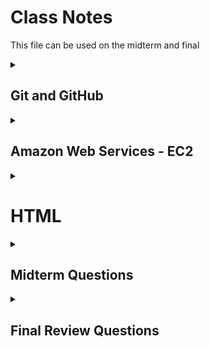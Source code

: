 # Class Notes
This file can be used on the midterm and final

<details>
<summary><h2>Git and GitHub</h2></summary>

---

Today (2024-09-14) I learned about some basic Git command and about GitHub.

### Git
- clone
Clones a working repository using an HTTPS link
- add
Preps file changes to be commited
- commit
Preps all added file changes with a comment
- push
Pushes all commited file changes to the online repository
- fetch
Gets the latest information about the changes on GitHub
- status
Displays the differences between the clone and the repo
- pull
Pulls current main repo with all its changes

### GitHub
An online location to host repositories to be able to access them in one place and to access other people's repositories.
</details>

<details>
<summary><h2>Amazon Web Services - EC2</h2></summary>

---

You can ssh into your server using the format:
```sh
➜  ssh -i [key pair file] ubuntu@[ip address]
```

The public ip address for my server is currently: 35.170.208.120
</details>

<details>
<summary><h1>HTML</h1></summary>

<details>
<summary><h2>HTML Structure</h2></summary>

---

### Purpose of HTML
HTML serves two main purposes:
1. Provide structure
2. Provide content

### Common HTML Structural Elements
There are several common structural elements, including:

- body, header, footer, main
- section ~ Used to compartmentalize sections
- aside ~ A different way to compartmentalize a section
- p (paragraph) ~ Used for unanchored text
- table ~ Used for building a table
- ol/ul (ordered/unordered lists) ~ The two ways to make lists
- div ~ Yet another way to compartmentalize a section that doen't span the length of the screen
- span ~ A section that spans the length of the screen

### Document Structure
These elements are typically used to structure an HTML document:

- The **body** is the top-level content container.
- The body usually has three main children: **header**, **main**, and **footer**.
- Each of these children contains other structural content:
  - The **header** often includes a paragraph with a span and navigation with divisions.
  - The **main** section typically contains multiple sections with lists or tables, and may include an aside for content that doesn't fit the main flow.
  - The **footer** usually has a content division, often with a span.

### Importance of Proper Structure
Using the correct structural elements is crucial for:
1. Logical organization for programmers
2. Proper interpretation by automated tools like search indexing crawlers
3. Accessibility for screen readers

### Block vs. Inline Elements
There is a distinction between block and inline elements:

- **Block elements** create distinct blocks in the content flow (e.g., div, p).
- **Inline elements** fit within the content flow of block elements without disrupting it (e.g., b, span).

#### My CodePen file
[html:structure](https://codepen.io/Nexkiv/pen/JjgPZBr)

</details>

<details>
<summary><h2>HTML Input</h2></summary>

---

This section discussed HTML input elements and their importance in web forms.

### Purpose of Input Elements
Input elements are useful for creating interactive web applications, allowing users to provide data that can be processed and stored.

### Common Input Elements
The document lists several input elements, including:

text, password, email, number, tel, url, date, datetime-local, month, week, time, color, file, checkbox, radio, range, reset, submit, etc...

### Input Attributes
Important attributes for input elements are discussed:

- **name**: Identifies the input when submitting to a server
- **value**: Specifies the current value of the input
- **required**: Indicates if the input must have a value
- **placeholder**: Provides an example of what to enter
- **autocomplete**: Suggests previous values as the user types
- **autofocus**: Automatically focuses the input on page load
- **spellcheck**: Enables spell checking for text

### Form Element
Input elements are typically wrapped in a **form** element, which:

1. Groups related inputs
2. Enables collective submission of input values

### Label Element
The importance of the **label** element is highlighted as:

- Associating text with an input element
- Increasing usability by expanding the clickable area
- Improving accessibility for screen readers

### Output Element
The **output** element is introduced as a way to represent the result of a calculation or user action within a form.

#### My CodePen file
[html:input](https://codepen.io/Nexkiv/pen/PoMYaMr)

</details>

<details>
<summary><h2>HTML Media</h2></summary>

---

This section discussed HTML media elements and their usage in web development.

### HTML Media Elements
Five main media elements were covered:
- img
- audio
- video
- svg
- canvas

### External Media
There are two ways to reference external media using URLs:

- Full paths include protocol, domain name, and file path
- Relative paths are preferred for easier code portability

#### Image Element
The `img` element is used to include images:
- Requires a `src` attribute with the image URL
- Should include an `alt` attribute for accessibility

#### Audio Element
The `audio` element is used for including audio files:
- Requires a `src` attribute with the audio file URL
- Optional attributes include `controls`, `autoplay`, and `loop`
- Autoplay is discouraged without user opt-in

#### Video Element
The `video` element is used for including videos:
- Requires a `src` attribute with the video file URL
- Can include `controls` and `autoplay` attributes
- May need `crossorigin="anonymous"` for files from different domains

### Internal Media
The section discussed two elements for creating images within HTML:

#### SVG (Scalable Vector Graphics)
- Allows inline creation of graphics in HTML
- Can be combined with JavaScript and CSS for complex visualizations

#### Canvas
- Introduced for 2D drawing and animation
- Requires JavaScript for actual drawing on the canvas

### My CodePen file
[html:media](https://codepen.io/Nexkiv/pen/OJKLwVL)

</details>

</details>

<details>
<summary><h2>Midterm Questions</h2></summary>

<details>
<summary>1. In the following code, what does the link element do?</summary>

> The `<link>` tag defines the relationship between the current document and an external resource.
> The `<link>` tag is most often used to link to external style sheets or to add a favicon to your website.
> The `<link>` element is an empty element, it contains attributes only.
> > https://www.w3schools.com/tags/tag_link.asp

</details>

<details>
<summary>2. In the following code, what does a div tag do?</summary>

> The `<div>` tag defines a division or a section in an HTML document.
> The `<div>` tag is used as a container for HTML elements - which is then styled with CSS or manipulated with JavaScript.
> The `<div>` tag is easily styled by using the class or id attribute.
> Any sort of content can be put inside the `<div>` tag! \
> <b>Note</b>: By default, browsers always place a line break before and after the `<div>` element.
> > https://www.w3schools.com/tags/tag_div.asp

</details>

<details>
<summary>3. In the following code, what is the difference between the #title and .grid selector?</summary>

> A class name, denoted by a `.`, can be used by multiple HTML elements,
> while an id name, denoted by a `#`, must only be used by one HTML element within the page.
> HTML elements can belong to more than one class.\
> To define multiple classes, separate the class names with a space,
> e.g. `<div class="city main">`. The element will be styled according to all the classes specified.
> 
> ****HTML `class` attribute****
> * The HTML `class` attribute specifies one or more class names for an element
> * Classes are used by CSS and JavaScript to select and access specific elements
> * The `class` attribute can be used on any HTML element
> * The `class` name is case sensitive
> * Different HTML elements can point to the same `class` name
> * JavaScript can access elements with a specific `class` name with the `getElementsByClassName()` method
>
> ****HTML `id` attribute****
> * The `id` attribute is used to specify a unique `id` for an HTML element
> * The value of the `id` attribute must be unique within the HTML document
> * The `id` attribute is used by CSS and JavaScript to style/select a specific element
> * The value of the id attribute is case sensitive
> * The `id` attribute is also used to create HTML bookmarks
> * JavaScript can access an element with a specific `id` with the `getElementById()` method
> > https://www.w3schools.com/html/html_classes.asp \
> > https://www.w3schools.com/html/html_id.asp

</details>

<details>
<summary>4. In the following code, what is the difference between padding and margin?</summary>

> ![alt Box Model](public/box_model.png "Box Model")
> 
> ****Padding****: \
> The CSS `padding` properties are used to generate space around an element's content,
> inside of any defined borders.
> With CSS, you have full control over the padding.
> There are properties for setting the `padding` for each side of an element
> (top, right, bottom, and left). \
> `padding: top right bottom left` \
> `padding: top right/left bottom` \
> `padding: top/bottom left/right` \
> `padding: all`
>
> ****Margin****: \
> The CSS `margin` properties are used to create space around elements, outside of any defined borders.
> With CSS, you have full control over the margins.
> There are properties for setting the `margin` for each side of an element
> (top, right, bottom, and left). \
> Follows the same pattern as padding
>
> > https://www.w3schools.com/css/css_padding.asp
> > https://www.w3schools.com/css/css_margin.asp

</details>

<details>
<summary>5. Given this HTML and this CSS how will the images be displayed using flex?</summary>

> The flex container becomes flexible by setting the `display` property to `flex`.\
> The direct child elements of a flex container automatically becomes flexible (flex) items.
> 
> The `flex-direction` property defines in which direction the container wants to stack the flex items. \
> The `column` value stacks the flex items vertically (from top to bottom). \
> The `column-reverse` value stacks the flex items vertically (but from bottom to top). \
> The `row` value stacks the flex items horizontally (from left to right). \
> The `row-reverse` value stacks the flex items horizontally (but from right to left).
> 
> The `flex-wrap` property specifies whether the flex items should wrap or not. \
> The `wrap` value specifies that the flex items will wrap if necessary. \
> The `nowrap` value specifies that the flex items will not wrap (this is default). \
> The `wrap-reverse` value specifies that the flexible items will wrap if necessary, in reverse order.
>
> The `justify-content` property is used to align the flex items. \
> The `center` value aligns the flex items at the center of the container. \
> The `flex-start` value aligns the flex items at the beginning of the container (this is default). \
> The `flex-end` value aligns the flex items at the end of the container. \
> The `space-around` value displays the flex items with space before, between, and after the lines. \
> The `space-between` value displays the flex items with space between the lines.
>
> The `align-items` property is used to align the flex items. \
> The `center` value aligns the flex items in the middle of the container. \
> The `flex-start` value aligns the flex items at the top of the container. \
> The `flex-end` value aligns the flex items at the bottom of the container. \
> The `stretch` value stretches the flex items to fill the container (this is default). \
> The `baseline` value aligns the flex items such as their baselines aligns.
>
> The `align-content` property is used to align the flex lines. \
> The `space-between` value displays the flex lines with equal space between them. \
> The `space-around` value displays the flex lines with space before, between, and after them. \
> The `stretch` value stretches the flex lines to take up the remaining space (this is default). \
> The `center` value displays the flex lines in the middle of the container. \
> The `flex-start` value displays the flex lines at the start of the container. \
> The `flex-end` value displays the flex lines at the end of the container
>
> The `order` property specifies the order of the flex items. \
> The `flex-grow` property specifies how much a flex item will grow relative to the rest of the flex items. \
> The `flex-shrink` property specifies how much a flex item will shrink relative to the rest of the flex items. \
> The `flex-basis` property specifies the initial length of a flex item. \
> The `flex` property is a shorthand property for the `flex-grow`, `flex-shrink`, and `flex-basis` properties.
>
> 
> The `align-self` property specifies the alignment for the selected item inside the flexible container. \
> The `align-self` property overrides the default alignment set by the container's `align-items` property.
>
> | Property | Description |
> |----------|-------------|
> | `align-content` | Modifies the behavior of the flex-wrap property. It is similar to align-items, but instead of aligning flex items, it aligns flex lines |
> | `align-items` | Vertically aligns the flex items when the items do not use all available space on the cross-axis |
> | `display` | Specifies the type of box used for an HTML element |
> | `flex-direction` | Specifies the direction of the flexible items inside a flex container |
> | `flex-flow` | A shorthand property for flex-direction and flex-wrap |
> | `flex-wrap` | Specifies whether the flex items should wrap or not, if there is not enough room for them on one flex line |
> | `justify-content` | Horizontally aligns the flex items when the items do not use all available space on the main-axis |
> | `align-self` | Specifies the alignment for a flex item (overrides the flex container's align-items property) |
> | `flex` | A shorthand property for the flex-grow, flex-shrink, and the flex-basis properties |
> | `flex-basis` | Specifies the initial length of a flex item |
> | `flex-grow` | Specifies how much a flex item will grow relative to the rest of the flex items inside the same container |
> | `flex-shrink` | Specifies how much a flex item will shrink relative to the rest of the flex items inside the same container |
> | `order` | Specifies the order of the flex items inside the same container |
>
> > https://www.w3schools.com/css/css3_flexbox.asp
> > https://www.w3schools.com/css/css3_flexbox_container.asp
> > https://www.w3schools.com/css/css3_flexbox_items.asp
> > https://www.w3schools.com/css/css3_flexbox_responsive.asp

</details>

<details>
<summary>6. What does the following padding CSS do?</summary>

> | Unit | Description |
> |------|-------------|
> | cm | centimeters |
> | mm | millimeters |
> | in | inches (1in = 96px = 2.54cm) |
> | px* | pixels (1px = 1/96th of 1in) |
> | pt | points (1pt = 1/72 of 1in) |
> | pc | picas (1pc = 12 pt) |
> | em | Relative to the font-size of the element (2em means 2 times the size of the current font) |
> | ex | Relative to the x-height of the current font (rarely used)	|
> | ch | Relative to the width of the "0" (zero) |
> | rem | Relative to font-size of the root element	|
> | vw | Relative to 1% of the width of the viewport†	|
> | vh | Relative to 1% of the height of the viewport† |
> | vmin | Relative to 1% of viewport's† smaller dimension |
> | vmax | Relative to 1% of viewport's† larger dimension	|
> | % | Relative to the parent element |
>
> <p>* Pixels (px) are relative to the viewing device. For low-dpi devices, 1px is one device pixel (dot) of the display. For printers and high resolution screens 1px implies multiple device pixels.</p>
> † Viewport = the browser window size. If the viewport is 50cm wide, 1vw = 0.5cm.

> **Tip:** The `em` and `rem` units are practical in creating perfectly scalable layout!
>
> > https://www.w3schools.com/css/css_units.asp

</details>

<details>
<summary>7. What does the following code using arrow syntax function declaration do?</summary>

> If the function has only one statement, and the statement returns a value,
> you can remove the brackets and the `return` keyword.
> If you have parameters, you pass them inside the parentheses.
> In fact, if you have only one parameter, you can skip the parentheses as well.
>
> With a regular function `this` represents the object that calls the function.
> With an arrow function `this` represents the owner of the function

</details>

<details>
<summary>8. What does the following code using map with an array output?</summary>

> You can create a Map by passing an Array to the `new Map()` constructor.
> You can add elements to a Map with the `set()` method.
> The `set()` method can also be used to change existing Map values.
> The `get()` method gets the value of a key in a Map.
> `typeof` returns object.
> `instanceof` Map returns true.
> 
> ```javascript
> // Create a Map
> const fruits = new Map([
> ["apples", 500],
> ["bananas", 300],
> ]);
>
> // Set Map Values
> fruits.set("oranges", 200);
> fruits.set("apples", 200);
>
> fruits.get("apples");    // Returns 500
> ```
>
> > https://www.w3schools.com/js/js_maps.asp

</details>

<details>
<summary>9. What does the following code output using getElementByID and addEventListener?</summary>

> The `getElementById()` method returns an element with a specified value.
> The `getElementById()` method returns `null` if the element does not exist.
> The `getElementById()` method is one of the most common methods in the HTML DOM.
> It is used almost every time you want to read or edit an HTML element. \
> **Note** \
> Any id should be unique, but:
> If two or more elements with the same id exist, `getElementById()` returns the first.
>
> The `addEventListener()` method attaches an event handler to an element.
>
> > https://www.w3schools.com/jsref/met_document_getelementbyid.asp
> > https://www.w3schools.com/jsref/met_element_addeventlistener.asp

</details>

<details>
<summary>10. What does the following line of Javascript do using a # selector?</summary>

<table class="ws-table-all notranslate">
  <tbody><tr>
    <th style="width:20%">Selector</th>
    <th style="width:20%">Example</th>
    <th>Example description</th>
  </tr>
  <tr>
    <td><a href="sel_class.php">.<i>class</i></a></td>
    <td class="notranslate">.intro</td>
    <td>Selects all elements with class="intro"</td>
  </tr>
  <tr>
    <td><em>.class1.class2</em></td>
    <td class="notranslate">.name1.name2</td>
    <td>Selects all elements with both <em>name1</em> and <em>name2</em> set 
    within its class attribute</td>
  </tr>  
  <tr>
    <td><em>.class1 .class2</em></td>
    <td class="notranslate">.name1 .name2</td>
    <td>Selects all elements with <em>name2</em> that is a descendant of an 
    element with <em>name1</em></td>
  </tr>  
  <tr>
    <td><a href="sel_id.php">#<i>id</i></a></td>
    <td class="notranslate">#firstname</td>
    <td>Selects the element with id="firstname"</td>
  </tr>  <tr>
    <td><a href="sel_all.php">*</a></td>
    <td class="notranslate">*</td>
    <td>Selects all elements</td>
  </tr>
  <tr>
    <td><i><a href="sel_element.php">element</a></i></td>
    <td class="notranslate">p</td>
    <td>Selects all &lt;p&gt; elements</td>
  </tr>
  <tr>
    <td><i><a href="sel_element_class.php">element.class</a></i></td>
    <td class="notranslate">p.intro</td>
    <td>Selects all &lt;p&gt; elements with class="intro"</td>
  </tr>
  <tr>
    <td><i><a href="sel_element_comma.php">element,element</a></i></td>
    <td class="notranslate">div, p</td>
    <td>Selects all &lt;div&gt; elements and all &lt;p&gt; elements</td>
  </tr>
  <tr>
    <td><a href="sel_element_element.php"><i>element</i> <i>element</i></a></td>
    <td class="notranslate">div p</td>
    <td>Selects all &lt;p&gt; elements inside &lt;div&gt; elements</td>
  </tr>
  <tr>
    <td><a href="sel_element_gt.php"><i>element</i>&gt;<i>element</i></a></td>
    <td class="notranslate">div &gt; p</td>
    <td>Selects all &lt;p&gt; elements where the parent is a &lt;div&gt; element</td>
  </tr>
  <tr>
    <td><a href="sel_element_pluss.php"><i>element</i>+<i>element</i></a></td>
    <td class="notranslate">div + p</td>
    <td>Selects the first &lt;p&gt; element that is placed immediately after &lt;div&gt; elements</td>
  </tr>
  <tr>
    <td><a href="sel_gen_sibling.php"><i>element1</i>~<i>element2</i></a></td>
    <td>p ~ ul</td>
    <td>Selects every &lt;ul&gt; element that is preceded by a &lt;p&gt; element</td>
  </tr>
  <tr>
    <td><a href="sel_attribute.php">[<i>attribute</i>]</a></td>
    <td class="notranslate">[target]</td>
    <td>Selects all elements with a target attribute</td>
  </tr>
  <tr>
    <td><a href="sel_attribute_value.php">[<i>attribute</i>=<i>value</i>]</a></td>
    <td class="notranslate">[target="_blank"]</td>
    <td>Selects all elements with target="_blank"</td>
  </tr>
  <tr>
    <td><a href="sel_attribute_value_contains.php">[<i>attribute</i>~=<i>value</i>]</a></td>
    <td class="notranslate">[title~="flower"]</td>
    <td>Selects all elements with a title attribute containing the word "flower"</td>
  </tr>
  <tr>
    <td><a href="sel_attribute_value_lang.php">[<i>attribute</i>|=<i>value</i>]</a></td>
    <td class="notranslate">[lang|="en"]</td>
    <td>Selects all elements with a lang attribute value equal to "en" or 
    starting with "en-"</td>
  </tr>
  <tr>
    <td><a href="sel_attr_begin.php">[<i>attribute</i>^=<i>value</i>]</a></td>
    <td>a[href^="https"]</td>
    <td>Selects every &lt;a&gt; element whose href attribute value begins with "https"</td>
  </tr>
  <tr>
    <td><a href="sel_attr_end.php">[<i>attribute</i>$=<i>value</i>]</a></td>
    <td>a[href$=".pdf"]</td>
    <td>Selects every &lt;a&gt; element whose href attribute value ends with ".pdf"</td>
  </tr>
  <tr>
    <td><a href="sel_attr_contain.php">[<i>attribute</i>*=<i>value</i>]</a></td>
    <td>a[href*="w3schools"]</td>
    <td>Selects every &lt;a&gt; element whose href attribute value contains the substring "w3schools"</td>
  </tr>
</tbody>
</table>

> > https://www.w3schools.com/cssref/css_selectors.php

</details>


<details>
<summary>11. Which of the following are true? (mark all that are true about the DOM)</summary>

> When an HTML document is loaded into a web browser, it becomes a document object.
> The document object is the root node of the HTML document.
> The document object is a property of the window object.
> The document object is accessed with:
> `window.document` or just `document`

<table class="ws-table-all notranslate">
<tbody><tr>
    <th>Property / Method</th>
    <th>Description</th>
</tr>
<tr>
    <td><a href="prop_document_activeelement.asp">activeElement</a></td>
    <td>Returns the currently focused element in the document</td>
</tr>
<tr>
    <td><a href="met_document_addeventlistener.asp">addEventListener()</a></td>
    <td>Attaches an event handler to the document</td>
</tr>
<tr>
  <td><a href="met_document_adoptnode.asp">adoptNode()</a></td>
  <td>Adopts a node from another document</td>
</tr>
<tr>
    <td><a href="coll_doc_anchors.asp">anchors</a></td>
    <td><span class="deprecated"><a href="coll_doc_anchors.asp">Deprecated</a></span></td>
</tr>
<tr>
    <td><a href="coll_doc_applets.asp">applets</a></td>
    <td><span class="deprecated"><a href="coll_doc_applets.asp">Deprecated</a></span></td>
</tr>
<tr>
  <td><a href="prop_doc_baseuri.asp">baseURI</a></td>
  <td>Returns the absolute base URI of a document</td>
</tr>
<tr>
    <td><a href="prop_doc_body.asp">body</a></td>
    <td>Sets or returns the document's body (the &lt;body&gt; element)</td>
</tr>
  <tr>
  <td><a href="prop_document_charset.asp">charset</a></td>
  <td><span class="deprecated"><a href="prop_document_charset.asp">Deprecated</a></span></td>
  </tr>
  <tr>
  <td><a href="prop_document_characterset.asp">characterSet</a></td>
  <td>Returns the character encoding for the document</td>
  </tr>
<tr>
    <td><a href="met_doc_close.asp">close()</a></td>
    <td>Closes the output stream previously opened with document.open()</td>
</tr>
<tr>
    <td><a href="prop_doc_cookie.asp">cookie</a></td>
    <td>Returns all name/value pairs of cookies in the document</td>
</tr>
<tr>
  <td><a href="met_document_createattribute.asp">createAttribute()</a></td>
  <td>Creates an attribute node</td>
</tr>
<tr>
  <td><a href="met_document_createcomment.asp">createComment()</a></td>
  <td>Creates a Comment node with the specified text</td>
</tr>
<tr>
  <td><a href="met_document_createdocumentfragment.asp">createDocumentFragment()</a></td>
  <td>Creates an empty DocumentFragment node</td>
</tr>
<tr>
  <td><a href="met_document_createelement.asp">createElement()</a></td>
  <td>Creates an Element node</td>
</tr>
<tr>
  <td><a href="event_createevent.asp">createEvent()</a></td>
  <td>Creates a new event</td>
</tr>
<tr>
  <td><a href="met_document_createtextnode.asp">createTextNode()</a></td>
  <td>Creates a Text node</td>
</tr>
<tr>
  <td><a href="prop_document_defaultview.asp">defaultView</a></td>
  <td>Returns the window object associated with a document, or null if none is available.</td>
</tr>
<tr>
  <td><a href="prop_document_designmode.asp">designMode</a></td>
  <td>Controls whether the entire document should be editable or not.</td>
</tr>
<tr>
  <td><a href="prop_document_doctype.asp">doctype</a></td>
  <td>Returns the Document Type Declaration associated with the document</td>
</tr>
<tr>
  <td><a href="prop_document_documentelement.asp">documentElement</a></td>
  <td>Returns the Document Element of the document (the &lt;html&gt; element)</td>
</tr>
<tr>
    <td><a href="prop_doc_documentmode.asp">documentMode</a></td>
    <td><span class="deprecated"><a href="prop_doc_documentmode.asp">Deprecated</a></span></td>
</tr>
<tr>
  <td><a href="prop_document_documenturi.asp">documentURI</a></td>
  <td>Sets or returns the location of the document</td>
</tr>
<tr>
    <td><a href="prop_doc_domain.asp">domain</a></td>
    <td>Returns the domain name of the server that loaded the document</td>
</tr>
<tr>
  <td><a href="prop_document_domconfig.asp">domConfig</a></td>
  <td><span class="deprecated"><a href="prop_document_domconfig.asp">Deprecated</a></span></td>
</tr>
<tr>
  <td><a href="coll_doc_embeds.asp">embeds</a></td>
  <td>Returns a collection of all &lt;embed&gt; elements the document</td>
</tr>
<tr>
  <td><a href="met_document_execcommand.asp">execCommand()</a></td>
  <td><span class="deprecated"><a href="met_document_execcommand.asp">Deprecated</a></span></td>
</tr>
<tr>
    <td><a href="coll_doc_forms.asp">forms</a></td>
    <td>Returns a collection of all &lt;form&gt; elements in the document</td>
</tr>
<tr>
  <td><a href="met_document_getelementbyid.asp">getElementById()</a></td>
  <td>Returns the element that has the ID attribute with the specified value</td>
</tr>
<tr>
    <td><a href="met_document_getelementsbyclassname.asp">getElementsByClassName()</a></td>
    <td>Returns an <a href="dom_obj_htmlcollection.asp">HTMLCollection</a> containing all elements with the specified class name</td>
</tr>
<tr>
    <td><a href="met_doc_getelementsbyname.asp">getElementsByName()</a></td>
    <td>Returns an live <a href="dom_obj_html_nodelist.asp">NodeList</a> containing all elements with the specified name</td>
</tr>
<tr>
  <td><a href="met_document_getelementsbytagname.asp">getElementsByTagName()</a></td>
  <td>Returns an <a href="dom_obj_htmlcollection.asp">HTMLCollection</a> containing all elements with the specified tag name</td>
</tr>
<tr>
    <td><a href="met_document_hasfocus.asp">hasFocus()</a></td>
    <td>Returns a Boolean value indicating whether the document has focus</td>
</tr>
<tr>
    <td><a href="prop_doc_head.asp">head</a></td>
    <td>Returns the &lt;head&gt; element of the document</td>
</tr>
<tr>
    <td><a href="coll_doc_images.asp">images</a></td>
    <td>Returns a collection of all &lt;img&gt; elements in the document</td>
</tr>
<tr>
  <td><a href="prop_document_implementation.asp">implementation</a></td>
  <td>Returns the DOMImplementation object that handles this document</td>
</tr>
<tr>
  <td><a href="met_document_importnode.asp">importNode()</a></td>
  <td>Imports a node from another document</td>
</tr>
<tr>
  <td><a href="prop_document_inputencoding.asp">inputEncoding</a></td>
  <td><span class="deprecated"><a href="prop_document_inputencoding.asp">Deprecated</a></span></td>
</tr>
<tr>
    <td><a href="prop_doc_lastmodified.asp">lastModified</a></td>
    <td>Returns the date and time the document was last modified</td>
</tr>
<tr>
    <td><a href="coll_doc_links.asp">links</a></td>
    <td>Returns a collection of all &lt;a&gt; and &lt;area&gt; elements in the document that have a href attribute</td>
</tr>
<tr>
  <td><a href="met_document_normalize.asp">normalize()</a></td>
  <td>Removes empty Text nodes, and joins adjacent nodes</td>
</tr>
<tr>
  <td><a href="met_document_normalizedocument.asp">normalizeDocument()</a></td>
  <td><span class="deprecated"><a href="met_document_normalizedocument.asp">Deprecated</a></span></td>
</tr>
<tr>
    <td><a href="met_doc_open.asp">open()</a></td>
    <td>Opens an HTML output stream to collect output from document.write()</td>
</tr>
<tr>
    <td><a href="met_document_queryselector.asp">querySelector()</a></td>
    <td>Returns the first element that matches a specified CSS selector(s) in the document</td>
</tr>
<tr>
    <td><a href="met_document_queryselectorall.asp">querySelectorAll()</a></td>
    <td>Returns a static <a href="dom_obj_html_nodelist.asp">NodeList</a> containing all elements that matches a specified CSS selector(s) in the document</td>
</tr>
<tr>
    <td><a href="prop_doc_readystate.asp">readyState</a></td>
    <td>Returns the (loading) status of the document</td>
</tr>
<tr>
    <td><a href="prop_doc_referrer.asp">referrer</a></td>
    <td>Returns the URL of the document that loaded the current document</td>
</tr>
<tr>
    <td><a href="met_document_removeeventlistener.asp">removeEventListener()</a></td>
    <td>Removes an event handler from the document (that has been attached with the <a href="met_document_addeventlistener.asp">addEventListener()</a> method)</td>
</tr>
<tr>
  <td><a href="met_document_renamenode.asp">renameNode()</a></td>
  <td><span class="deprecated"><a href="met_document_renamenode.asp">Deprecated</a></span></td>
</tr>
<tr>
    <td><a href="coll_doc_scripts.asp">scripts</a></td>
    <td>Returns a collection of &lt;script&gt; elements in the document</td>
</tr>
<tr>
  <td><a href="prop_document_stricterrorchecking.asp">strictErrorChecking</a></td>
  <td><span class="deprecated"><a href="prop_document_stricterrorchecking.asp">Deprecated</a></span></td>
</tr>
<tr>
    <td><a href="prop_doc_title.asp">title</a></td>
    <td>Sets or returns the title of the document</td>
</tr>
<tr>
    <td><a href="prop_doc_url.asp">URL</a></td>
    <td>Returns the full URL of the HTML document</td>
</tr>
<tr>
    <td><a href="met_doc_write.asp">write()</a></td>
    <td>Writes HTML expressions or JavaScript code to a document</td>
</tr>
<tr>
    <td><a href="met_doc_writeln.asp">writeln()</a></td>
    <td>Same as write(), but adds a newline character after each statement</td>
</tr>
</tbody></table>

> > https://www.w3schools.com/jsref/dom_obj_document.asp
  
</details>

<details>
<summary>12. By default, the HTML span element has a default CSS display property value of:</summary>

> inline

</details>

<details>
<summary>13. How would you use CSS to change all the div elements to have a background color of red?</summary>

> ```css
> div {
>   background-color: red;
> }
> ```
>
> > https://www.w3schools.com/css/css_background.asp

</details>

<details>
<summary>14. How would you display an image with a hyperlink in HTML?</summary>

> ```html
> <img src="url" alt="alternatetext">
> ```
>
> > https://www.w3schools.com/html/html_images.asp

</details>

<details>
<summary>15. In the CSS box model, what is the ordering of the box layers starting at the inside and working out?</summary>

> ![alt Box Model](public/box_model.png "Box Model")
>
> content, padding, boarder, margin

</details>

<details>
<summary>16. Given the following HTML, what CSS would you use to set the text "trouble" to green and leave the "double" text unaffected?</summary>

> ```css
> [some specific identifier] {
>   color: green;
> }
> ```
>
> see question 10

</details>

<details>
<summary>17. What will the following code output when executed using a for loop and console.log?</summary>

> specific to the question

</details>

<details>
<summary>18. How would you use JavaScript to select an element with the id of “byu” and change the text color of that element to green?</summary>

> document.getElementById("byu").style.color = "green";
>
> > https://www.w3schools.com/jsref/prop_style_color.asp

</details>

<details>
<summary>19. What is the opening HTML tag for a paragraph, ordered list, unordered list, second level heading, first level heading, third level heading?</summary>

> ```html
> <p>paragraph</p>
> <ul>unordered list</ul>
> <ol>ordered list</ol>
> <h2>second level heading</h2>
> <h1>first level heading</h1>
> <h3>third level heading</h3>
> ```

</details>

<details>
<summary>20. How do you declare the document type to be html?</summary>

> The `<!DOCTYPE html>` declaration defines that this document is an HTML5 document
> The `<html>` element is the root element of an HTML page
> The `<head>` element contains meta information about the HTML page
> The `<title>` element specifies a title for the HTML page (which is shown in the browser's title bar or in the page's tab)
> The `<body>` element defines the document's body, and is a container for all the visible contents, such as headings, paragraphs, images, hyperlinks, tables, lists, etc.
> The `<h1>` element defines a large heading
> The `<p>` element defines a paragraph
>
> > https://www.w3schools.com/html/html_intro.asp

</details>

<details>
<summary>21. What is valid javascript syntax for if, else, for, while, switch statements?</summary>

> Use `if` to specify a block of code to be executed, if a specified condition is true. \
> Use `else` to specify a block of code to be executed, if the same condition is false. \
> Use `else if` to specify a new condition to test, if the first condition is false.
>  ```javascript
> if (condition) {
>   //  block of code to be executed if the condition is true
> } else if (condition2) {
>   //  block of code to be executed if the condition1 is false and condition2 is true
> } else {
>   //  block of code to be executed if the condition is false
> }
> ```
>
> The `for` statement creates a loop with 3 optional expressions:
> ```javascript
> for (expression 1; expression 2; expression 3) {
>   // code block to be executed
> }
> ```
>
> Expression 1 is executed (one time) before the execution of the code block.
> Expression 2 defines the condition for executing the code block.
> Expression 3 is executed (every time) after the code block has been executed.
>
> The JavaScript `for in` statement loops through the properties of an Object:
> ```javascript
> for (key in object) {
>   // code block to be executed
> }
> ```
>
> The JavaScript `for of` statement loops through the values of an iterable object.
> It lets you loop over iterable data structures such as Arrays, Strings, Maps, NodeLists, and more:
> ```javascript
> for (variable of iterable) {
>   // code block to be executed
> }
> ```
> variable - For every iteration the value of the next property is assigned to the variable. Variable can be declared with const, let, or var.
> iterable - An object that has iterable properties.
>
> The `while` loop loops through a block of code as long as a specified condition is true.
> ```javascript
> while (condition) {
>   // code block to be executed
> }
> ```
>
> Use the `switch` statement to select one of many code blocks to be executed.
> ```javascript
> switch(expression) {
>   case x:
>     // code block
>     break;
>   case y:
>     // code block
>     break;
>   default:
>     // code block
> }
> ```
> This is how it works:
> * The switch expression is evaluated once.
> * The value of the expression is compared with the values of each case.
> * If there is a match, the associated block of code is executed.
> * If there is no match, the default code block is executed.
>
> > https://www.w3schools.com/js/js_if_else.asp
> > https://www.w3schools.com/js/js_loop_for.asp
> > https://www.w3schools.com/js/js_loop_forin.asp
> > https://www.w3schools.com/js/js_loop_forof.asp
> > https://www.w3schools.com/js/js_switch.asp

</details>

<details>
<summary>22. What is the correct syntax for creating a javascript object?</summary>

> JavaScript Variables \
> JavaScript variables are containers for data values.
> This code assigns a simple value (Fiat) to a variable named car: \
> ```javascript
> let car = "Fiat";
> ```
> JavaScript Objects \
> Objects are variables too. But objects can contain many values. \
> This code assigns many values (Fiat, 500, white) to an object named car: \
> ```javascript
> const car = {type:"Fiat", model:"500", color:"white"};
> ```
>
> > https://www.w3schools.com/js/js_const.asp

</details>

<details>
<summary>23. Is it possible to add new properties to javascript objects?</summary>

> yes
>
> You can add new properties to an existing object by simply giving it a value.
> ```javascript
> const person = {
>   firstName: "John",
>   lastName: "Doe",
>   age: 50,
>   eyeColor: "blue"
> };
>
> person.nationality = "English";
>
> delete person.age;
> ```
>
> > https://www.w3schools.com/js/js_object_property.asp

</details>

<details>
<summary>24. If you want to include JavaScript on an HTML page, which tag do you use?</summary>

> The `<script>` tag is used to embed a client-side script (JavaScript).
> The `<script>` element either contains scripting statements, or it points to an external script file through the src attribute.
> Common uses for JavaScript are image manipulation, form validation, and dynamic changes of content.
> 
> ```html
> <script src="myscripts.js"></script>
> ```
>
> > https://www.w3schools.com/TAGS/tag_script.asp

</details>

<details>
<summary>25. Given the following HTML, what JavaScript could you use to set the text "animal" to "crow" and leave the "fish" text unaffected?</summary>

<table class="ws-table-all notranslate">
<tbody><tr>
    <th style="width:35%">Property / Method</th>
    <th>Description</th>
</tr>
<tr>
    <td><a href="prop_html_accesskey.asp">accessKey</a></td>
    <td>Sets or returns the accesskey attribute of an element</td>
</tr>
<tr>
    <td><a href="met_element_addeventlistener.asp">addEventListener()</a></td>
    <td>Attaches an event handler to an element</td>
</tr>
<tr>
  <td><a href="met_node_appendchild.asp">appendChild()</a></td>
  <td>Adds (appends) a new child node to an element</td>
</tr>
<tr>
  <td><a href="prop_node_attributes.asp">attributes</a></td>
  <td>Returns a <a href="dom_obj_attributes.asp">NamedNodeMap</a> of an element's attributes</td>
</tr>
<tr>
  <td><a href="met_html_blur.asp">blur()</a></td>
  <td>Removes focus from an element</td>
</tr>
<tr>
  <td><a href="prop_element_childelementcount.asp">childElementCount</a></td>
  <td>Returns an elements's number of child elements</td>
</tr>
<tr>
  <td><a href="prop_node_childnodes.asp">childNodes</a></td>
  <td>Returns a <a href="dom_obj_html_nodelist.asp">NodeList</a> of an element's child nodes</td>
</tr>
<tr>
  <td><a href="prop_element_children.asp">children</a></td>
  <td>Returns an <a href="dom_obj_htmlcollection.asp">HTMLCollection</a> of an element's child elements</td>
</tr>
<tr>
    <td><a href="prop_element_classlist.asp">classList</a></td>
    <td>Returns the class name(s) of an element</td>
</tr>
<tr>
    <td><a href="prop_html_classname.asp">className</a></td>
    <td>Sets or returns the value of the class attribute of an element</td>
</tr>
<tr>
  <td><a href="met_html_click.asp">click()</a></td>
  <td>Simulates a mouse-click on an element</td>
</tr>
<tr>
    <td><a href="prop_element_clientheight.asp">clientHeight</a></td>
    <td>Returns the height of an element, including padding</td>
</tr>
<tr>
    <td><a href="prop_element_clientleft.asp">clientLeft</a></td>
    <td>Returns the width of the left border of an element</td>
</tr>
<tr>
    <td><a href="prop_element_clienttop.asp">clientTop</a></td>
    <td>Returns the width of the top border of an element</td>
</tr>
<tr>
    <td><a href="prop_element_clientwidth.asp">clientWidth</a></td>
    <td>Returns the width of an element, including padding</td>
</tr>
<tr>
  <td><a href="met_node_clonenode.asp">cloneNode()</a></td>
  <td>Clones an element</td>
</tr>
<tr>
  <td><a href="met_element_closest.asp">closest()</a></td>
  <td>Searches the DOM tree for the closest element that matches a CSS selector</td>
</tr>
<tr>
  <td><a href="met_node_comparedocumentposition.asp">compareDocumentPosition()</a></td>
  <td>Compares the document position of two elements</td>
</tr>
<tr>
  <td><a href="met_node_contains.asp">contains()</a></td>
  <td>Returns true if a node is a descendant of a node</td>
</tr>
<tr>
  <td><a href="prop_html_contenteditable.asp">contentEditable</a></td>
  <td>Sets or returns whether the content of an element is editable or not</td>
</tr>
<tr>
    <td><a href="prop_html_dir.asp">dir</a></td>
    <td>Sets or returns the value of the dir attribute of an element</td>
</tr>
<tr>
  <td><a href="prop_node_firstchild.asp">firstChild</a></td>
  <td>Returns the first child node of an element</td>
</tr>
<tr>
  <td><a href="prop_element_firstelementchild.asp">firstElementChild</a></td>
  <td>Returns the first child element of an element</td>
</tr>
<tr>
  <td><a href="met_html_focus.asp">focus()</a></td>
  <td>Gives focus to an element</td>
</tr>
<tr>
  <td><a href="met_element_getattribute.asp">getAttribute()</a></td>
  <td>Returns the value of an element's attribute</td>
</tr>
<tr>
  <td><a href="met_element_getattributenode.asp">getAttributeNode()</a></td>
  <td>Returns an attribute node</td>
</tr>
<tr>
  <td><a href="met_element_getboundingclientrect.asp">getBoundingClientRect()</a></td>
  <td>Returns the size of an element and its position relative to the viewport</td>
</tr>
<tr>
  <td><a href="met_element_getelementsbyclassname.asp">getElementsByClassName()</a></td>
  <td>Returns a collection of child elements with a given class name</td>
</tr>
<tr>
  <td><a href="met_element_getelementsbytagname.asp">getElementsByTagName()</a></td>
  <td>Returns a collection of child elements with a given tag name</td>
</tr>
<tr>
  <td><a href="met_element_hasattribute.asp">hasAttribute()</a></td>
  <td>Returns true if an element has a given attribute</td>
</tr>
<tr>
  <td><a href="met_node_hasattributes.asp">hasAttributes()</a></td>
  <td>Returns true if an element has any attributes</td>
</tr>
<tr>
  <td><a href="met_node_haschildnodes.asp">hasChildNodes()</a></td>
  <td>Returns true if an element has any child nodes</td>
</tr>
<tr>
    <td><a href="prop_html_id.asp">id</a></td>
    <td>Sets or returns the value of the id attribute of an element</td>
</tr>
<tr>
    <td><a href="prop_html_innerhtml.asp">innerHTML</a></td>
    <td>Sets or returns the content of an element</td>
</tr>
<tr>
    <td><a href="prop_node_innertext.asp">innerText</a></td>
    <td>Sets or returns the text content of a node and its descendants</td>
</tr>
<tr>
  <td><a href="met_node_insertadjacentelement.asp">insertAdjacentElement()</a></td>
  <td>Inserts a new HTML element at a position relative to an element</td>
</tr>
<tr>
  <td><a href="met_node_insertadjacenthtml.asp">insertAdjacentHTML()</a></td>
  <td>Inserts an HTML formatted text at a position relative to an element</td>
</tr>
<tr>
  <td><a href="met_node_insertadjacenttext.asp">insertAdjacentText()</a></td>
  <td>Inserts text into a position relative to an element</td>
</tr>
<tr>
  <td><a href="met_node_insertbefore.asp">insertBefore()</a></td>
  <td>Inserts a new child node before an existing child node</td>
</tr>
<tr>
  <td><a href="prop_html_iscontenteditable.asp">isContentEditable</a></td>
  <td>Returns true if an element's content is editable</td>
</tr>
<tr>
  <td><a href="met_node_isdefaultnamespace.asp">isDefaultNamespace()</a></td>
  <td>Returns true if a given namespaceURI is the default</td>
</tr>
<tr>
  <td><a href="met_node_isequalnode.asp">isEqualNode()</a></td>
  <td>Checks if two elements are equal</td>
</tr>
<tr>
  <td><a href="met_node_issamenode.asp">isSameNode()</a></td>
  <td>Checks if two elements are the same node</td>
</tr>
<tr>
  <td><a href="met_node_issupported.asp">isSupported()</a></td>
  <td><span class="deprecated"><a href="met_node_issupported.asp">Deprecated</a></span></td>
</tr>
<tr>
    <td><a href="prop_html_lang.asp">lang</a></td>
    <td>Sets or returns the value of the lang attribute of an element</td>
</tr>
<tr>
  <td><a href="prop_node_lastchild.asp">lastChild</a></td>
  <td>Returns the last child node of an element</td>
</tr>
<tr>
  <td><a href="prop_element_lastelementchild.asp">lastElementChild</a></td>
  <td>Returns the last child element of an element</td>
</tr>
<tr>
  <td><a href="met_element_matches.asp">matches()</a></td>
  <td>Returns true if an element is matched by a given CSS selector</td>
</tr>
<tr>
  <td><a href="prop_node_namespaceuri.asp">namespaceURI</a></td>
  <td>Returns the namespace URI of an element</td>
</tr>
<tr>
  <td><a href="prop_node_nextsibling.asp">nextSibling</a></td>
  <td>Returns the next node at the same node tree level</td>
</tr>
<tr>
  <td><a href="prop_element_nextelementsibling.asp">nextElementSibling</a></td>
  <td>Returns the next element at the same node tree level</td>
</tr>
<tr>
  <td><a href="prop_node_nodename.asp">nodeName</a></td>
  <td>Returns the name of a node</td>
</tr>
<tr>
  <td><a href="prop_node_nodetype.asp">nodeType</a></td>
  <td>Returns the node type of a node</td>
</tr>
<tr>
  <td><a href="prop_node_nodevalue.asp">nodeValue</a></td>
  <td>Sets or returns the value of a node</td>
</tr>
<tr>
  <td><a href="met_node_normalize.asp">normalize()</a></td>
  <td>Joins adjacent text nodes and removes empty text nodes in an element</td>
</tr>
<tr>
    <td><a href="prop_element_offsetheight.asp">offsetHeight</a></td>
    <td>Returns the height of an element, including padding, border and scrollbar</td>
</tr>
<tr>
    <td><a href="prop_element_offsetwidth.asp">offsetWidth</a></td>
    <td>Returns the width of an element, including padding, border and scrollbar</td>
</tr>
<tr>
    <td><a href="prop_element_offsetleft.asp">offsetLeft</a></td>
    <td>Returns the horizontal offset position of an element</td>
</tr>
<tr>
    <td><a href="prop_element_offsetparent.asp">offsetParent</a></td>
    <td>Returns the offset container of an element</td>
</tr>
<tr>
    <td><a href="prop_element_offsettop.asp">offsetTop</a></td>
    <td>Returns the vertical offset position of an element</td>
</tr>
<tr>
    <td><a href="prop_html_outerhtml.asp">outerHTML</a></td>
    <td>Sets or returns the content of an element (including the start tag and the end tag)</td>
</tr>
<tr>
    <td><a href="prop_node_outertext.asp">outerText</a></td>
    <td>Sets or returns the outer text content of a node and its descendants</td>
</tr>
<tr>
  <td><a href="prop_node_ownerdocument.asp">ownerDocument</a></td>
  <td>Returns the root element (document object) for an element</td>
</tr>
<tr>
  <td><a href="prop_node_parentnode.asp">parentNode</a></td>
  <td>Returns the parent node of an element</td>
</tr>
<tr>
  <td><a href="prop_node_parentelement.asp">parentElement</a></td>
  <td>Returns the parent element node of an element</td>
</tr>
<tr>
  <td><a href="prop_node_previoussibling.asp">previousSibling</a></td>
  <td>Returns the previous node at the same node tree level</td>
</tr>
<tr>
  <td><a href="prop_element_previouselementsibling.asp">previousElementSibling</a></td>
  <td>Returns the previous element at the same node tree level</td>
</tr>
<tr>
    <td><a href="met_element_queryselector.asp">querySelector()</a></td>
    <td>Returns the first child element that matches a CSS selector(s)</td>
</tr>
<tr>
    <td><a href="met_element_queryselectorall.asp">querySelectorAll()</a></td>
    <td>Returns all child elements that matches a CSS selector(s)</td>
</tr>
<tr>
  <td><a href="met_element_remove.asp">remove()</a></td>
  <td>Removes an element from the DOM</td>
</tr>
<tr>
  <td><a href="met_element_removeattribute.asp">removeAttribute()</a></td>
  <td>Removes an attribute from an element</td>
</tr>
<tr>
  <td><a href="met_element_removeattributenode.asp">removeAttributeNode()</a></td>
  <td>Removes an attribute node, and returns the removed node</td>
</tr>
<tr>
  <td><a href="met_node_removechild.asp">removeChild()</a></td>
  <td>Removes a child node from an element</td>
</tr>
<tr>
  <td><a href="met_element_removeeventlistener.asp">removeEventListener()</a></td>
  <td>Removes an event handler that has been attached with the addEventListener() method</td>
</tr>
<tr>
  <td><a href="met_node_replacechild.asp">replaceChild()</a></td>
  <td>Replaces a child node in an element</td>
</tr>
<tr>
    <td><a href="prop_element_scrollheight.asp">scrollHeight</a></td>
    <td>Returns the entire height of an element, including padding</td>
</tr>
<tr>
    <td><a href="met_element_scrollintoview.asp">scrollIntoView()</a></td>
    <td>Scrolls the an element into the visible area of the browser window</td>
</tr>
<tr>
    <td><a href="prop_element_scrollleft.asp">scrollLeft</a></td>
    <td>Sets or returns the number of pixels an element's content is scrolled horizontally</td>
</tr>
<tr>
    <td><a href="prop_element_scrolltop.asp">scrollTop</a></td>
    <td>Sets or returns the number of pixels an element's content is scrolled vertically</td>
</tr>
<tr>
    <td><a href="prop_element_scrollwidth.asp">scrollWidth</a></td>
    <td>Returns the entire width of an element, including padding</td>
</tr>
<tr>
    <td><a href="met_element_setattribute.asp">setAttribute()</a></td>
  <td>Sets or changes an attribute's value</td>
</tr>
<tr>
  <td><a href="met_element_setattributenode.asp">setAttributeNode()</a></td>
  <td>Sets or changes an attribute node</td>
</tr>
<tr>
    <td><a href="prop_html_style.asp">style</a></td>
    <td>Sets or returns the value of the style attribute of an element</td>
</tr>
<tr>
    <td><a href="prop_html_tabindex.asp">tabIndex</a></td>
    <td>Sets or returns the value of the tabindex attribute of an element</td>
</tr>
<tr>
  <td><a href="prop_element_tagname.asp">tagName</a></td>
  <td>Returns the tag name of an element</td>
</tr>
<tr>
  <td><a href="prop_node_textcontent.asp">textContent</a></td>
  <td>Sets or returns the textual content of a node and its descendants</td>
</tr>
<tr>
    <td><a href="prop_html_title.asp">title</a></td>
    <td>Sets or returns the value of the title attribute of an element</td>
</tr>
<tr>
    <td>toString()</td>
    <td>Converts an element to a string</td>
</tr>
</tbody></table>

</details>

<details>
<summary>26. Which of the following correctly describes JSON?</summary>

> JSON is a format for storing and transporting data. \
> JSON is often used when data is sent from a server to a web page. \
> JSON stands for JavaScript Object Notation \
> JSON is a lightweight data interchange format \
> JSON is language independent * \
> JSON is "self-describing" and easy to understand \
> <p>* The JSON syntax is derived from JavaScript object notation syntax, but the JSON format is text only. Code for reading and generating JSON data can be written in any programming language.</p>

</details>

<details>
<summary>27. What does the console command chmod, pwd, cd, ls, vim, nano, mkdir, mv, rm, man, ssh, ps, wget, sudo  do?</summary>

> - **chmod** - Modifies file permissions
> - **pwd** - Output the present working directory
> - **cd** - Change directory
> - **ls** - List files
> - **vim** - Opens vim editor
> - **nano** - Opens nano editor
> - **mkdir** - Make directory
> - **mv** - Move file(s)
> - **rm** - Remove file(s)
> - **man** - Look up a command in the manual
> - **ssh** - Create a secure shell on a remote computer
> - **ps** - View the currently running processes
> - **wget** - Download the resource specified in the `[url]` to the current directory
> - **sudo** - Execute a command as a super user (admin)
> - **echo** - Output the parameters of the command
> - **rmdir** - Remove directory
> - **cp** - Copy files
> - **curl** - Command line client URL browser
> - **grep** - Regular expression search
> - **find** - Find files
> - **top** - View running processes with CPU and memory usage
> - **df** - View disk statistics
> - **cat** - Output the contents of a file
> - **less** - Interactively output the contents of a file
> - **wc** - Count the words in a file
> - **kill** - Kill a currently running process
> - **scp** - Securely copy files to a remote computer
> - **history** - Show the history of commands
> - **ping** - Check if a website is up
> - **tracert** - Trace the connections to a website
> - **dig** - Show the DNS information for a domain
>
> > https://github.com/webprogramming260/.github/blob/main/profile/essentials/console/console.md

</details>

<details>
<summary>28. Which of the following console command creates a remote shell session?</summary>

> ssh

</details>

<details>
<summary>29. Which of the following is true when the -la parameter is specified for the ls console command?</summary>

> The `ls -al` command is a combination of `ls -l` (use a long listing format) and `ls -a` (do not ignore entries starting with `.`)
> The result is a long list (the `ls -l` part) with (from left to right):
> * filetype
> * file permissions
> * number of links
> * owner name
> * owner group
> * file size
> * time of last modification
> * the name of the file or directory
> while the `ls -a` means that hidden files are listed as well.
>
> > https://askubuntu.com/questions/517229/what-does-ls-la-do

</details>

<details>
<summary>30. Which of the following is true for the domain name banana.fruit.bozo.click, which is the top level domain, which is a subdomain, which is a root domain?</summary>

> ![alt Domain Name Parts](public/domainNameParts.jpg "Domain Name Parts")
> 
> - **Top Level Domain (TLD)** - .click
> - **Subdomain** - banana is a subdomain of fruit.bozo.click and fruit is a subdomain of bozo.click
> - **Root Domain** - bozo.click
> - **Second Level Domain (SLD)** - bozo
> - **Third Level Domain** - fruit
> - **Fourth Level Domain** - banana

</details>

<details>
<summary>31. Is a web certificate is necessary to use HTTPS.</summary>

> Yes, a web certificate (also known as an SSL certificate) is necessary to use HTTPS

</details>

<details>
<summary>32. Can a DNS A record can point to an IP address or another A record.</summary>

> Yes, a DNS A record can point to an IP address or another A record:
> > IP address \
> > An A record points a domain or subdomain to an IPv4 address. For example, a domain like google.com might be pointed to the IP address of its DNS hosting server. \
> > Another A record \
> > You can have multiple A records for the same domain name, each pointing to a different IP address. This can be used to provide redundancy and fallbacks.

</details>

<details>
<summary>33. Port 443, 80, 22 is reserved for which protocol?</summary>

> - **443** - HTTPS
> - **80** - HTTP
> - **22** - ssh

</details>

<details>
<summary>34. What will the following code using Promises output when executed?</summary>

> JavaScript Promises are a powerful feature for handling asynchronous operations in web programming. Here's a summary of the key points:
> ## Purpose and Functionality
> Promises allow for the execution of long-running or blocking tasks without interrupting the main rendering thread. This is crucial for maintaining a responsive user interface while performing complex operations in the background.
> ## Promise States
> A Promise can be in one of three states:
> 1. **Pending**: The asynchronous operation is still running.
> 2. **Fulfilled**: The operation completed successfully.
> 3. **Rejected**: The operation failed to complete.
> ## Creating and Using Promises
> To create a Promise, you use the Promise constructor and pass it an executor function. This function takes two parameters: `resolve` and `reject`, which are used to change the Promise's state to fulfilled or rejected, respectively.
> ## Handling Promise Results
> Promises provide three methods for handling their results:
> 1. **then()**: Called when the Promise is fulfilled.
> 2. **catch()**: Called when the Promise is rejected.
> 3. **finally()**: Always called after the Promise is settled, regardless of its final state.
>
> > https://github.com/webprogramming260/.github/blob/main/profile/javascript/promises/promises.md

</details>

</details>

<details>
<summary><h2>Final Review Questions</h2></summary>

<details>
<summary><h4>Kahoot</h4></summary>

1. Port 80 is reserved for?
HTTP

2. HTTP status codes in the 300 range are for?
Content redirects or caching

3. Which is NOT a standard HTTP header?
Language

4. Cookies allow:
A server to store data on the client

5. For the request [GET] /fav/george what is logged?
<details>
<summary>picture</summary>
  
![alt Question 5](public/Question_5.jpeg "Question 5")
</details>
paul george john

6. Which Express middleware will match this fetch request?
<details>
<summary>picture</summary>
  
![alt Question 6](public/Question_6.jpeg "Question 6")
</details>
app.delete(/fav\/(.*)/. () => {})

7. What document matches this MongoDB query?
<details>
<summary>picture</summary>
  
![alt Question 7](public/Question_7.jpeg "Question 7")
</details>
{ name: "Walke", score: -55 }

8. Why is hashing stored passwords important?
It improves security by making the password unreadable

9. Given the following code what will console.log print?
<details>
<summary>picture</summary>
  
![alt Question 9](public/Question_9.jpeg "Question 9")
</details>
Client:Server:Hello

10. What value does WebSocket add to HTTP?
It is peer to peer instead of client to server.

11. What is NOT a purpose of JSX?
To combine CSS, HTML, and JavaScript

12. What will component A initially display?
<details>
<summary>picture</summary>
  
![alt Question 12](public/Question_12.jpeg "Question 12")
</details>
tacofish

13. What component will the URL `/burger` render?
<details>
<summary>picture</summary>
  
![alt Question 13](public/Question_13.jpeg "Question 13")
</details>
B

14. What does the command "npm install ws" NOT do?
Add template code for WebSockets to your JavaScript

15. You can use fetch in front-end and back-end code.
True

16. Which of the following is NOT true about a Linux daemon?
Cannot fork other processes
  
</details>

</details>
